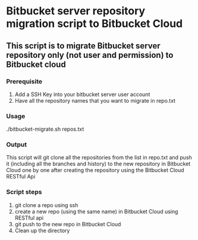 # Bitbucket server repository migration script to Bitbucket Cloud

## This script is to migrate Bitbucket server repository only (not user and permission) to Bitbucket cloud

### Prerequisite
1. Add a SSH Key into your bitbucket server user account
2. Have all the repository names that you want to migrate in repo.txt

### Usage
./bitbucket-migrate.sh repos.txt

### Output
This script will git clone all the repositories from the list in repo.txt and push it (including all the branches and history) to the new repository in Bitbucket Cloud one by one after creating the repository using the Bitbucket Cloud RESTful Api

### Script steps
1. git clone a repo using ssh
2. create a new repo (using the same name) in Bitbucket Cloud using RESTful api
3. git push to the new repo in Bitbucket Cloud
4. Clean up the directory
